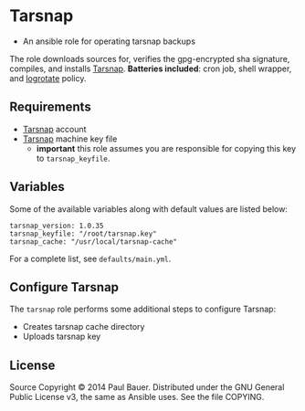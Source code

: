 # Tarsnap

- An ansible role for operating tarsnap backups

The role downloads sources for, verifies the gpg-encrypted sha signature, compiles, and installs [Tarsnap].
**Batteries included**: cron job, shell wrapper, and [logrotate] policy.

## Requirements

- [Tarsnap] account
- [Tarsnap] machine key file
  - **important** this role assumes you are responsible for copying this key to `tarsnap_keyfile`.

## Variables

Some of the available variables along with default values are listed below:

    tarsnap_version: 1.0.35
    tarsnap_keyfile: "/root/tarsnap.key"
    tarsnap_cache: "/usr/local/tarsnap-cache"

For a complete list, see `defaults/main.yml`.

## Configure Tarsnap

The `tarsnap` role performs some additional steps to configure Tarsnap:

* Creates tarsnap cache directory
* Uploads tarsnap key

## License

Source Copyright © 2014 Paul Bauer. Distributed under the GNU General Public License v3, the same as Ansible uses. See the file COPYING.

[logrotate]:http://linuxcommand.org/man_pages/logrotate8.html
[Tarsnap]:https://www.tarsnap.com/

